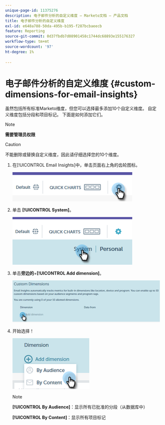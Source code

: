 ```yaml
---
unique-page-id: 11375276
description: 电子邮件分析的自定义维度 — Marketo文档 — 产品文档
title: 电子邮件分析的自定义维度
exl-id: e648a788-50da-495b-b195-f287bcbaeecb
feature: Reporting
source-git-commit: 0d37fbdb7d08901458c1744dc68893e155176327
workflow-type: tm+mt
source-wordcount: '97'
ht-degree: 1%

---
```


# 电子邮件分析的自定义维度 {#custom-dimensions-for-email-insights}

虽然包括所有标准Marketo维度，但您可以选择最多添加10个自定义维度。 自定义维度包括分段和项目标记。 下面是如何添加它们。

>[!NOTE]
>
>**需要管理员权限**

>[!CAUTION]
>
>不能删除或替换自定义维度&#x200B;**&#x200B;**，因此请仔细选择您的10个维度。

1. 在[!UICONTROL Email Insights]中，单击页面右上角的齿轮图标。

   ![](assets/cd1.png)

1. 单击 **[!UICONTROL System]**。

   ![](assets/cd2.png)

1. 单击&#x200B;**旁边的**+**[!UICONTROL Add dimension]**。

   ![](assets/cd3.png)

1. 开始选择！

   ![](assets/cd4.png)

   >[!NOTE]
   >
   >**[!UICONTROL By Audience]**：显示所有已批准的分段（从数据库中）
   >
   >**[!UICONTROL By Content]**：显示所有项目标记
